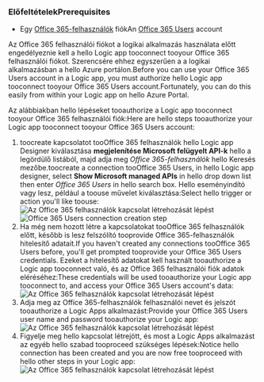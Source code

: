 ### <a name="prerequisites"></a><span data-ttu-id="55dd3-101">Előfeltételek</span><span class="sxs-lookup"><span data-stu-id="55dd3-101">Prerequisites</span></span>
* <span data-ttu-id="55dd3-102">Egy [Office 365-felhasználók](https://office365.com) fiók</span><span class="sxs-lookup"><span data-stu-id="55dd3-102">An [Office 365 Users](https://office365.com) account</span></span>  

<span data-ttu-id="55dd3-103">Az Office 365 felhasználói fiókot a logikai alkalmazás használata előtt engedélyeznie kell a hello Logic app tooconnect tooyour Office 365 felhasználói fiókot. Szerencsére ehhez egyszerűen a a logikai alkalmazásban a hello Azure portálon.</span><span class="sxs-lookup"><span data-stu-id="55dd3-103">Before you can use your Office 365 Users account in a Logic app, you must authorize hello Logic app tooconnect tooyour Office 365 Users account.Fortunately, you can do this easily from within your Logic app on hello Azure Portal.</span></span>  

<span data-ttu-id="55dd3-104">Az alábbiakban hello lépéseket tooauthorize a Logic app tooconnect tooyour Office 365 felhasználói fiók:</span><span class="sxs-lookup"><span data-stu-id="55dd3-104">Here are hello steps tooauthorize your Logic app tooconnect tooyour Office 365 Users account:</span></span>  

1. <span data-ttu-id="55dd3-105">toocreate kapcsolatot tooOffice 365 felhasználók hello Logic app Designer kiválasztása **megjelenítése Microsoft felügyelt API-k** hello a legördülő listából, majd adja meg *Office 365-felhasználók* hello Keresés mezőbe.</span><span class="sxs-lookup"><span data-stu-id="55dd3-105">toocreate a connection tooOffice 365 Users, in hello Logic app designer, select **Show Microsoft managed APIs** in hello drop down list then enter *Office 365 Users* in hello search box.</span></span> <span data-ttu-id="55dd3-106">Hello eseményindító vagy lesz, például a toouse művelet kiválasztása:</span><span class="sxs-lookup"><span data-stu-id="55dd3-106">Select hello trigger or action you'll like toouse:</span></span>  
   <span data-ttu-id="55dd3-107">![Az Office 365 felhasználók kapcsolat létrehozását lépést](./media/connectors-create-api-office365users/office365users-1.png)</span><span class="sxs-lookup"><span data-stu-id="55dd3-107">![Office 365 Users connection creation step](./media/connectors-create-api-office365users/office365users-1.png)</span></span>  
2. <span data-ttu-id="55dd3-108">Ha még nem hozott létre a kapcsolatokat tooOffice 365 felhasználók előtt, később is lesz felszólító tooprovide Office 365-felhasználók hitelesítő adatait.</span><span class="sxs-lookup"><span data-stu-id="55dd3-108">If you haven't created any connections tooOffice 365 Users before, you'll get prompted tooprovide your Office 365 Users credentials.</span></span> <span data-ttu-id="55dd3-109">Ezeket a hitelesítő adatokat kell használt tooauthorize a Logic app tooconnect való, és az Office 365 felhasználói fiók adatok eléréséhez:</span><span class="sxs-lookup"><span data-stu-id="55dd3-109">These credentials will be used tooauthorize your Logic app tooconnect to, and access your Office 365 Users account's data:</span></span>  
   ![Az Office 365 felhasználók kapcsolat létrehozását lépést](./media/connectors-create-api-office365users/office365users-2.png)  
3. <span data-ttu-id="55dd3-111">Adja meg az Office 365-felhasználók felhasználói nevet és jelszót tooauthorize a Logic Apps alkalmazást:</span><span class="sxs-lookup"><span data-stu-id="55dd3-111">Provide your Office 365 Users user name and password tooauthorize your Logic app:</span></span>  
   ![Az Office 365 felhasználók kapcsolat létrehozását lépést](./media/connectors-create-api-office365users/office365users-3.png)  
4. <span data-ttu-id="55dd3-113">Figyelje meg hello kapcsolat létrejött, és most a Logic Apps alkalmazást az egyéb hello szabad tooproceed szükséges lépések:</span><span class="sxs-lookup"><span data-stu-id="55dd3-113">Notice hello connection has been created and you are now free tooproceed with hello other steps in your Logic app:</span></span>  
   ![Az Office 365 felhasználók kapcsolat létrehozását lépést](./media/connectors-create-api-office365users/office365users-4.png)  

